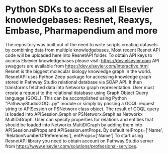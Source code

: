 # Python SDKs to access all Elsevier knowledgebases: Resnet, Reaxys, Embase, Pharmapendium and more
The repository was built out of the need to write scripts creating datasets by combining data from multiple knowledgebases.  Most recent Resnet API code will be uploaded here into ResnetAPI folder. To obtain API keys to access Elsevier knowledgebases please visit: https://dev.elsevier.com
API swaggers are available from https://dev.elsevier.com/interactive.html
Resnet is the biggest molecular biology knowledge graph in the world. ResnetAPI uses Python Zeep package for accessing knowledge graph stored in Pathway Studio relational database via SOAP API. It then transforms fetched data into Networkx graph representation. User must create a request to the relational database using Graph Object Query language (GOQL). This can be accomplished using Python "PathwayStudioGOQL.py" module or simply by passing a GOQL request string to APISession or PSNetworx class object. The result of GOQL query is loaded into APISession.Graph or PSNetworx.Graph as Networkx MultiDiGraph. User can specify properties for relations and entities that should be loaded into Networkx.MultiDiGraph by adding them into APISession.relProps and APISession.entProps. By default relProps=['Name', 'RelationNumberOfReferences'], entProps=['Name'] To start using ResnetAPI library you need to obtain account on Pathway Studio server from https://www.elsevier.com/solutions/professional-services.
